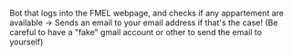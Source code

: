 Bot that logs into the FMEL webpage, and checks if any appartement are available -> Sends an email to your email address if that's the case! (Be careful to have a "fake" gmail account or other to send the email to yourself)
